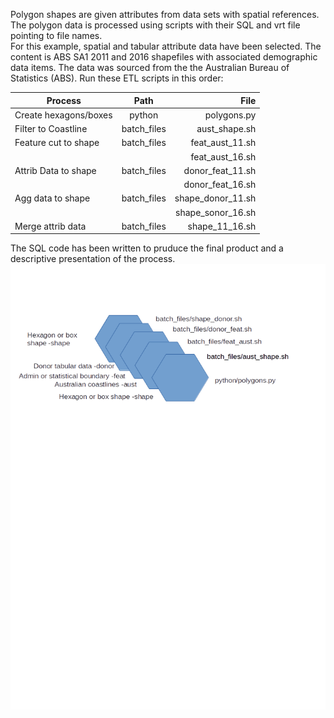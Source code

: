 Polygon shapes are given attributes from data sets with spatial references. The polygon data is processed using scripts with their SQL and vrt file pointing to file names.  
For this example, spatial and tabular attribute data have been selected. The content is ABS SA1 2011 and 2016 shapefiles with associated demographic data items. The data was sourced from the the Australian Bureau of Statistics (ABS).
Run these ETL scripts in this order:

| Process               | Path          | File              |
| --------------------- |:-------------:| -----------------:|
| Create hexagons/boxes | python        | polygons.py       |
| Filter to Coastline   | batch_files   | aust_shape.sh     |
| Feature cut to shape  | batch_files   | feat_aust_11.sh   |
|                       |               | feat_aust_16.sh   |
| Attrib Data to shape  | batch_files   | donor_feat_11.sh  |
|                       |               | donor_feat_16.sh  |
| Agg data to shape     | batch_files   | shape_donor_11.sh |
|                       |               | shape_sonor_16.sh |
| Merge attrib data     | batch_files   | shape_11_16.sh    |

The SQL code has been written to pruduce the final product and a descriptive presentation of the process.
![alt text](https://raw.githubusercontent.com/gisisfun/map_polygons/master/batch_files/processes.png "Logo Title Text 1")

